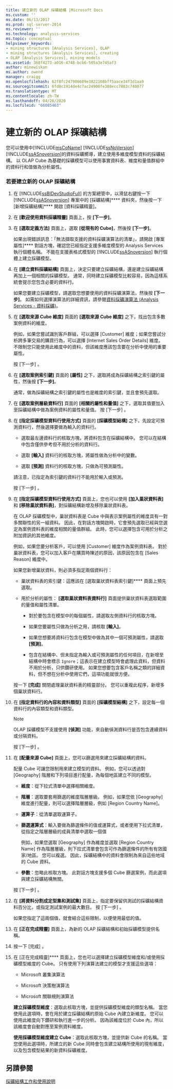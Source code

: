 ```yaml
---
title: 建立新的 OLAP 採礦結構 |Microsoft Docs
ms.custom: ''
ms.date: 06/13/2017
ms.prod: sql-server-2014
ms.reviewer: ''
ms.technology: analysis-services
ms.topic: conceptual
helpviewer_keywords:
- mining structures [Analysis Services], OLAP
- mining structures [Analysis Services], creating
- OLAP [Analysis Services], mining models
ms.assetid: 368f4273-a016-4748-bcb6-505a3e745af3
author: minewiskan
ms.author: owend
manager: craigg
ms.openlocfilehash: 62f8fc247986609e3822168bff5aace34f3d1aa9
ms.sourcegitcommit: 6fd8c1914de4c7ac24900fe388ecc7883c740077
ms.translationtype: MT
ms.contentlocale: zh-TW
ms.lasthandoff: 04/26/2020
ms.locfileid: "66085463"
---
```

# <a name="create-a-new-olap-mining-structure"></a>建立新的 OLAP 採礦結構
  您可以使用中[!INCLUDE[msCoName](../../includes/msconame-md.md)] [!INCLUDE[ssNoVersion](../../includes/ssnoversion-md.md)] [!INCLUDE[ssASnoversion](../../includes/ssasnoversion-md.md)]的資料採礦嚮導，建立使用多維度模型資料的採礦結構。 以 OLAP Cube 為基礎的採礦模型可以使用事實資料表、維度和量值群組中的資料行和值做為分析屬性。  
  
### <a name="to-create-a-new-olap-mining-structure"></a>若要建立新的 OLAP 採礦結構  
  
1.  在 [!INCLUDE[ssBIDevStudioFull](../../includes/ssbidevstudiofull-md.md)] 的方案總管中，以滑鼠右鍵按一下 [!INCLUDE[ssASnoversion](../../includes/ssasnoversion-md.md)] 專案中的 [採礦結構]**** 資料夾，然後按一下 [新增採礦結構]**** 開啟 [資料採礦精靈]。  
  
2.  在 **[歡迎使用資料採礦精靈]** 頁面上，按 **[下一步]**。  
  
3.  在 **[選取定義方法]** 頁面上，選取 **[從現有的 Cube]**，然後按 **[下一步]**。  
  
     如果出現錯誤訊息：「無法擷取支援的資料採礦演算法的清單」，請開啟 [專案屬性]**** 對話方塊，確認您已經指定支援多維度模型的 Analysis Services 執行個體名稱。 不能在支援表格式模型的 [!INCLUDE[ssASnoversion](../../includes/ssasnoversion-md.md)] 執行個體上建立採礦模型。  
  
4.  在 **[建立資料採礦結構]** 頁面上，決定只要建立採礦結構，還是建立採礦結構再加上一個相關的採礦模型。 通常，同時建立採礦模型比較容易，因為這樣系統會提示您包含必要的資料行。  
  
     如果您要建立採礦模型，請選取您想要使用的資料採礦演算法，然後按 **[下一步]**。 如需如何選擇演算法的詳細資訊，請參閱[資料採礦演算法 &#40;Analysis Services - 資料採礦&#41;](data-mining-algorithms-analysis-services-data-mining.md)。  
  
5.  在 **[選取來源 Cube 維度]** 頁面的 **[選取來源 Cube 維度]** 之下，找出包含多數案例資料的維度。  
  
     例如，如果您嘗試識別客戶群組，可以選擇 [Customer] 維度；如果您嘗試分析跨多筆交易的購買行為，可以選擇 [Internet Sales Order Details] 維度。 不限制您只能使用此維度中的資料，但該維度應該包含要在分析中使用的重要屬性。  
  
     按 [下一步]  。  
  
6.  在 **[選取案例索引鍵]** 頁面的 **[屬性]** 之下，選取將成為採礦結構之索引鍵的屬性，然後按 **[下一步]**。  
  
     通常，做為採礦結構之索引鍵的屬性也是維度的索引鍵，並且會預先選取。  
  
7.  在 **[選取案例層級資料行]** 頁面的 **[相關的屬性和量值]** 之下，選取其值要加入至採礦結構中做為案例資料的屬性和量值。 按 [下一步]  。  
  
8.  在 **[指定採礦模型資料行使用方式]** 頁面的 **[採礦模型結構]** 之下，先設定可預測資料行，然後選擇要做為輸入的資料行。  
  
    -   選取最左邊資料行的核取方塊，將資料包含在採礦結構中。 您可以在結構中包含僅供參考但不用於分析的資料行。  
  
    -   選取 **[輸入]** 資料行的核取方塊，將屬性做為分析中的變數。  
  
    -   選取 **[預測]** 資料行的核取方塊，只做為可預測屬性。  
  
     請注意，已指定為索引鍵的資料行不能用於輸入或預測。  
  
     按 [下一步]  。  
  
9. 在 **[指定採礦模型資料行使用方式]** 頁面上，您也可以使用 **[加入巢狀資料表]** 和 **[移除巢狀資料表]**，對採礦結構新增及移除巢狀資料表。  
  
     在 OLAP 採礦模型中，巢狀資料表是 Cube 中與表示案例屬性的維度具有一對多關聯性的另一組資料。 因此，在對話方塊開啟時，它會預先選取已經與您選定為案例資料表的維度相關的量值群組。 此時，您可以選擇包含可用於分析之附加資訊的其他維度。  
  
     例如，如果您要分析客戶，可以使用 [Customer] 維度作為案例資料表。 對於巢狀資料表，您可以加入客戶在購買時陳述的原因，該原因包含在 [Sales Reason] 維度中。  
  
     如果您新增巢狀資料，則必須多指定兩個資料行：  
  
    -   巢狀資料表的索引鍵：這應該在 [選取巢狀資料表索引鍵]**** 頁面上預先選取。  
  
    -   用於分析的屬性： **[選取巢狀資料表資料行]** 頁面提供巢狀資料表選取範圍的量值和屬性清單。  
  
        -   對於要包含在模型中的每個屬性，請選取左側資料行的核取方塊。  
  
        -   如果您要屬性只做為分析之用，請核取 **[輸入]**。  
  
        -   如果您想要將資料行包含在模型中做為其中一個可預測屬性，請選取 **[預測]**。  
  
        -   包含在結構中、但未指定為輸入或可預測屬性的任何項目，在新增至結構中時會標示 `Ignore`；這表示在建立模型時會處理此資料，但資料不用於分析，只供鑽研使用。 如果您想要包含客戶名稱之類的詳細資料，但不想在分析中使用它們，這項功能就很方便。  
  
     按一下 **[完成]** 關閉處理巢狀資料表的精靈部分。 您可以重複此程序，新增多個巢狀資料行。  
  
10. 在 **[指定資料行的內容和資料類型]** 頁面的 **[採礦模型結構]** 之下，設定每一個資料行的內容類型和資料類型。  
  
    > [!NOTE]  
    >   OLAP 採礦模型不支援使用 **[偵測]** 功能，來自動偵測資料行是否包含連續資料或分隔資料。  
  
     按 [下一步]  。  
  
11. 在 **[配量來源 Cube]** 頁面上，您可以篩選用來建立採礦結構的資料。  
  
     配量 Cube 可讓您限制用來建立模型的資料。 例如，您可以透過對 [Geography] 階層和下列項目進行配量，為每個地區建立不同的模型。  
  
    -   **維度**：從下拉式清單中選擇相關維度。  
  
    -   **階層**：選取要套用篩選的維度階層層級。 例如，如果您依 [Geography] 維度進行配量，則可以選擇階層層級，例如 [Region Country Name]。  
  
    -   **運算子**：從清單選取運算子。  
  
    -   **篩選運算式**：輸入要做為篩選條件的值或運算式，或者使用下拉式清單，從指定之階層層級的成員清單中選取一個值  
  
         例如，如果您選取 [Geography] 作為維度並選取 [Region Country Name] 作為階層層級，則下拉式清單會包含可作為篩選條件的所有有效國家/地區。 您可以複選。 因此，採礦結構中的資料會限制為來自這些地域的 Cube 資料。  
  
    -   **參數**：忽略此核取方塊。 此對話方塊支援多個 Cube 篩選案例，而此選項與建立採礦結構無關。  
  
     按 [下一步]  。  
  
12. 在 **[將資料分割成定型集和測試集]** 頁面上，指定要保留供測試的採礦結構資料百分比，或指定測試案例的最大數目。 按 [下一步]  。  
  
     如果您指定了這兩個值，就會結合這些限制，以便使用最低的值。  
  
13. 在 **[正在完成精靈]** 頁面上，為新的 OLAP 採礦結構和初始採礦模型提供名稱。  
  
14. 按一下 [完成]  。  
  
15. 在 [正在完成精靈]**** 頁面上，您也可以選擇建立採礦模型維度和/或使用採礦模型維度的 Cube。 只有使用下列演算法建立的模型才支援這些選項：  
  
    -   Microsoft 叢集演算法  
  
    -   Microsoft 決策樹演算法  
  
    -   Microsoft 關聯規則演算法  
  
     **建立採礦模型維度**：選取此核取方塊，並提供採礦模型維度的類型名稱。 當您使用此選項時，會在用於建立採礦結構的原始 Cube 內建立新維度。 您可以使用此維度向下鑽研和執行進一步的分析。 因為該維度位於 Cube 內，所以該維度會自動對應至案例資料維度。  
  
     **使用採礦模型維度建立 Cube**：選取此核取方塊，並提供新 Cube 的名稱。 當您使用此選項時，所建立的新 Cube 同時會包含建立結構所使用的現有維度，以及包含模型結果的新資料採礦維度。  
  
## <a name="see-also"></a>另請參閱  
 [採礦結構工作和使用說明](mining-structure-tasks-and-how-tos.md)  
  
  
